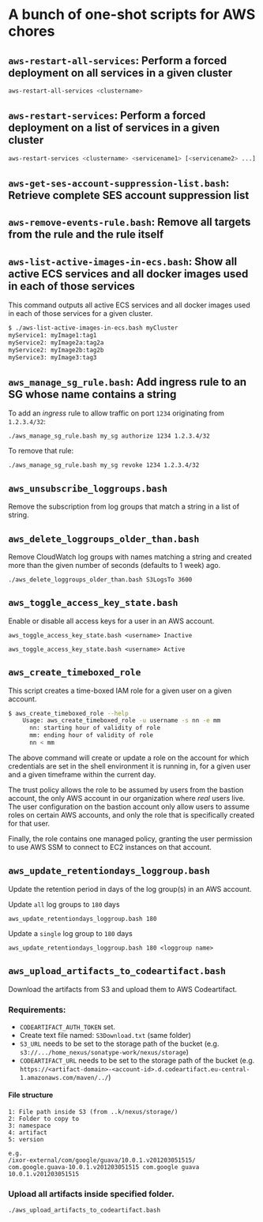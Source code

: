 # A bunch of one-shot scripts for AWS chores

## `aws-restart-all-services`: Perform a forced deployment on all services in a given cluster

```bash
aws-restart-all-services <clustername>
```

## `aws-restart-services`: Perform a forced deployment on a list of services in a given cluster

```bash
aws-restart-services <clustername> <servicename1> [<servicename2> ...]
```

## `aws-get-ses-account-suppression-list.bash`: Retrieve complete SES account suppression list

## `aws-remove-events-rule.bash`: Remove all targets from the rule and the rule itself

## `aws-list-active-images-in-ecs.bash`: Show all active ECS services and all docker images used in each of those services

This command outputs all active ECS services and all docker images used in each of those services for a given cluster.

```bash
$ ./aws-list-active-images-in-ecs.bash myCluster
myService1: myImage1:tag1
myService2: myImage2a:tag2a
myService2: myImage2b:tag2b
myService3: myImage3:tag3
```

## `aws_manage_sg_rule.bash`: Add ingress rule to an SG whose name contains a string

To add an _ingress_ rule to allow traffic on port `1234` originating from `1.2.3.4/32`:

```
./aws_manage_sg_rule.bash my_sg authorize 1234 1.2.3.4/32
```

To remove that rule:

```
./aws_manage_sg_rule.bash my_sg revoke 1234 1.2.3.4/32
```

## `aws_unsubscribe_loggroups.bash`

Remove the subscription from log groups that match a string in a list of string.

## `aws_delete_loggroups_older_than.bash`

Remove CloudWatch log groups with names matching a string and created more than
the given number of seconds (defaults to 1 week) ago.

```
./aws_delete_loggroups_older_than.bash S3LogsTo 3600
```

## `aws_toggle_access_key_state.bash`

Enable or disable all access keys for a user in an AWS account.

```
aws_toggle_access_key_state.bash <username> Inactive
```

```
aws_toggle_access_key_state.bash <username> Active
```

## `aws_create_timeboxed_role`

This script creates a time-boxed IAM role for a given user on a given account.

```bash
$ aws_create_timeboxed_role --help
    Usage: aws_create_timeboxed_role -u username -s nn -e mm
      nn: starting hour of validity of role
      mm: ending hour of validity of role
      nn < mm
```

The above command will create or update a role on the account for which credentials are set
in the shell environment it is running in, for a given user and a given timeframe within the
current day.

The trust policy allows the role to be assumed by users from the bastion account, the only
AWS account in our organization where _real_ users live. The user configuration on the
bastion account only allow users to assume roles on certain AWS accounts, and only the role
that is specifically created for that user.

Finally, the role contains one managed policy, granting the user permission to use AWS SSM
to connect to EC2 instances on that account.

## `aws_update_retentiondays_loggroup.bash`

Update the retention period in days of the log group(s) in an AWS account.

Update `all` log groups to `180` days
```
aws_update_retentiondays_loggroup.bash 180
```

Update a `single` log group to `180` days
```
aws_update_retentiondays_loggroup.bash 180 <loggroup name>
```

## `aws_upload_artifacts_to_codeartifact.bash`

Download the artifacts from S3 and upload them to AWS Codeartifact.

### Requirements:
* `CODEARTIFACT_AUTH_TOKEN` set.
* Create text file named: `S3Download.txt` (same folder)
* `S3_URL` needs to be set to the storage path of the bucket (e.g. `s3://.../home_nexus/sonatype-work/nexus/storage`)
* `CODEARTIFACT_URL` needs to be set to the storage path of the bucket (e.g. `https://<artifact-domain>-<account-id>.d.codeartifact.eu-central-1.amazonaws.com/maven/../`)

#### File structure

```
1: File path inside S3 (from ..k/nexus/storage/) 
2: Folder to copy to  
3: namespace
4: artifact
5: version

e.g.
/ixor-external/com/google/guava/10.0.1.v201203051515/ com.google.guava-10.0.1.v201203051515 com.google guava 10.0.1.v201203051515
```

### Upload all artifacts inside specified folder.

```
./aws_upload_artifacts_to_codeartifact.bash
```